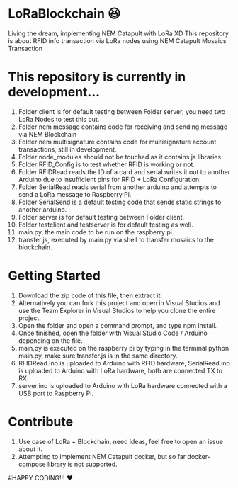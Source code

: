 # LoRaBlockchain :laughing:
Living the dream, implementing NEM Catapult with LoRa XD
This repository is about RFID info transaction via LoRa nodes using NEM Catapult Mosaics Transaction

# This repository is currently in development...
1. Folder client is for default testing between Folder server, you need two LoRa Nodes to test this out.
2. Folder nem message contains code for receiving and sending message via NEM Blockchain
3. Folder nem multisignature contains code for multisignature account transactions, still in development.
4. Folder node_modules should not be touched as it contains js libraries.
5. Folder RFID_Config is to test whether RFID is working or not.
6. Folder RFIDRead reads the ID of a card and serial writes it out to another Arduino due to insufficient pins for RFID + LoRa Configuration.
7. Folder SerialRead reads serial from another arduino and attempts to send a LoRa message to Raspberry Pi.
8. Folder SerialSend is a default testing code that sends static strings to another arduino.
9. Folder server is for default testing between Folder client.
10. Folder testclient and testserver is for default testing as well.
11. main.py, the main code to be run on the raspberry pi.
12. transfer.js, executed by main.py via shell to transfer mosaics to the blockchain.

# Getting Started
1. Download the zip code of this file, then extract it.
1. Alternatively you can fork this project and open in Visual Studios and use the Team Explorer in Visual Studios to help you clone the entire project.
2. Open the folder and open a command prompt, and type npm install.
3. Once finished, open the folder with Visual Studio Code / Arduino depending on the file.
4. main.py is executed on the raspberry pi by typing in the terminal python main.py, make sure transfer.js is in the same directory.
5. RFIDRead.ino is uploaded to Arduino with RFID hardware, SerialRead.ino is uploaded to Arduino with LoRa hardware, both are connected TX to RX.
6. server.ino is uploaded to Arduino with LoRa hardware connected with a USB port to Raspberry Pi.

# Contribute
1. Use case of LoRa + Blockchain, need ideas, feel free to open an issue about it.
2. Attempting to implement NEM Catapult docker, but so far docker-compose library is not supported.

#HAPPY CODING!!! :heart: